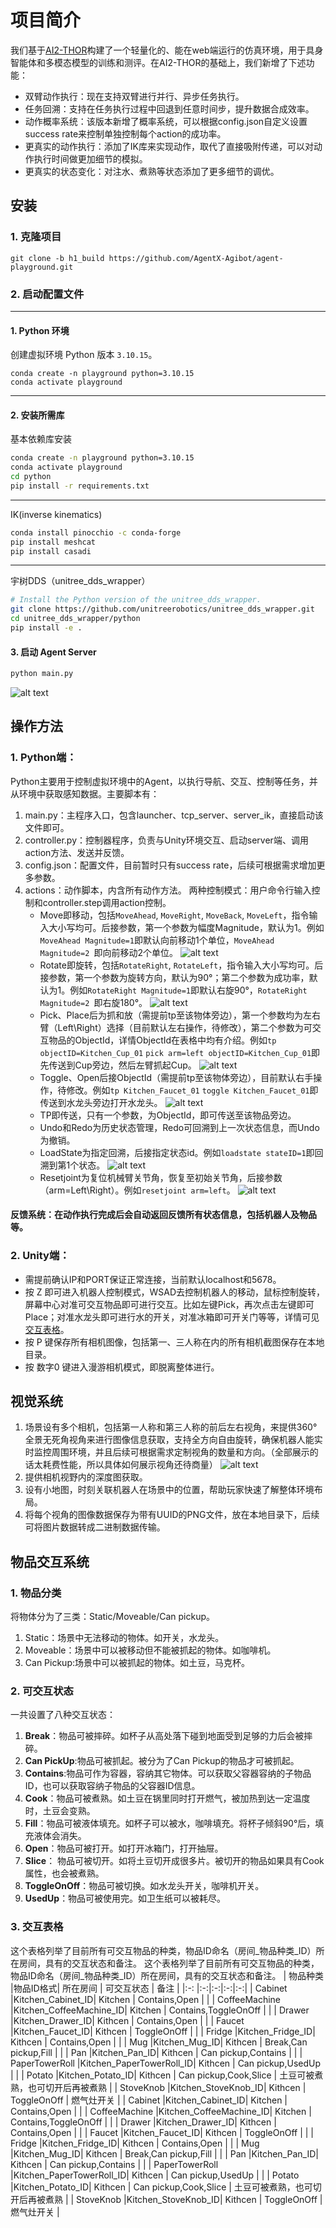 # 项目简介
我们基于[AI2-THOR](https://ai2thor.allenai.org/)构建了一个轻量化的、能在web端运行的仿真环境，用于具身智能体和多模态模型的训练和测评。在AI2-THOR的基础上，我们新增了下述功能：
- 双臂动作执行：现在支持双臂进行并行、异步任务执行。
- 任务回溯：支持在任务执行过程中回退到任意时间步，提升数据合成效率。
- 动作概率系统：该版本新增了概率系统，可以根据config.json自定义设置success rate来控制单独控制每个action的成功率。
- 更真实的动作执行：添加了IK库来实现动作，取代了直接吸附传递，可以对动作执行时间做更加细节的模拟。
- 更真实的状态变化：对注水、煮熟等状态添加了更多细节的调优。


## 安装
### 1. 克隆项目
```git clone -b h1_build https://github.com/AgentX-Agibot/agent-playground.git```

### 2. 启动配置文件
---

#### 1. Python 环境
创建虚拟环境 Python 版本 `3.10.15`。
```
conda create -n playground python=3.10.15
conda activate playground
```
---

#### 2. 安装所需库

基本依赖库安装

```bash
conda create -n playground python=3.10.15
conda activate playground
cd python
pip install -r requirements.txt
```

---
IK(inverse kinematics)
```bash
conda install pinocchio -c conda-forge
pip install meshcat
pip install casadi
```

---
宇树DDS（unitree_dds_wrapper）

```bash
# Install the Python version of the unitree_dds_wrapper.
git clone https://github.com/unitreerobotics/unitree_dds_wrapper.git
cd unitree_dds_wrapper/python
pip install -e .
```



#### 3. 启动 Agent Server

```bash
python main.py
```
![alt text](image/img_v3_launcher.gif)

## 操作方法

### 1. Python端：
Python主要用于控制虚拟环境中的Agent，以执行导航、交互、控制等任务，并从环境中获取感知数据。主要脚本有：
   1. main.py：主程序入口，包含launcher、tcp_server、server_ik，直接启动该文件即可。
   2. controller.py：控制器程序，负责与Unity环境交互、启动server端、调用action方法、发送并反馈。
   3. config.json：配置文件，目前暂时只有success rate，后续可根据需求增加更多参数。
   4. actions：动作脚本，内含所有动作方法。
   两种控制模式：用户命令行输入控制和controller.step调用action控制。
      - Move即移动，包括`MoveAhead`, `MoveRight`, `MoveBack`, `MoveLeft`，指令输入大小写均可。后接参数，第一个参数为幅度Magnitude，默认为1。例如`MoveAhead Magnitude=1`即默认向前移动1个单位，`MoveAhead Magnitude=2 `即向前移动2个单位。
      ![alt text](image/img_v3_move.gif)
      - Rotate即旋转，包括`RotateRight`, `RotateLeft`，指令输入大小写均可。后接参数，第一个参数为旋转方向，默认为90°；第二个参数为成功率，默认为1。例如`RotateRight Magnitude=1`即默认右旋90°，`RotateRight Magnitude=2 `即右旋180°。
      ![alt text](image/img_v3_rotate.gif)
      - Pick、Place后为抓和放（需提前tp至该物体旁边），第一个参数均为左右臂（Left\Right）选择（目前默认左右操作，待修改），第二个参数为可交互物品的ObjectId，详情ObjectId在表格中均有介绍。例如`tp objectID=Kitchen_Cup_01` `pick arm=left objectID=Kitchen_Cup_01`即先传送到Cup旁边，然后左臂抓起Cup。
      ![alt text](image/img_v3_pick.gif)
      - Toggle、Open后接ObjectId（需提前tp至该物体旁边），目前默认右手操作，待修改。例如`tp Kitchen_Faucet_01` `toggle Kitchen_Faucet_01`即传送到水龙头旁边打开水龙头。
      ![alt text](image/img_v3_toggle.gif)
      - TP即传送，只有一个参数，为ObjectId，即可传送至该物品旁边。
      - Undo和Redo为历史状态管理，Redo可回溯到上一次状态信息，而Undo为撤销。
      - LoadState为指定回溯，后接指定状态id。例如`loadstate stateID=1`即回溯到第1个状态。
      ![alt text](image/img_v3_loadstate.gif)
      - Resetjoint为复位机械臂关节角，恢复至初始关节角，后接参数（arm=Left\Right）。例如`resetjoint arm=left`。
      ![alt text](image/img_v3_resetjoint.gif)

#### 反馈系统：在动作执行完成后会自动返回反馈所有状态信息，包括机器人及物品等。

### 2. Unity端：
  - 需提前确认IP和PORT保证正常连接，当前默认localhost和5678。
  - 按 Z 即可进入机器人控制模式，WSAD去控制机器人的移动，鼠标控制旋转，屏幕中心对准可交互物品即可进行交互。比如左键Pick，再次点击左键即可Place；对准水龙头即可进行水的开关，对准冰箱即可开关门等等，详情可见[交互表格](#交互表格)。
  - 按 P 键保存所有相机图像，包括第一、三人称在内的所有相机截图保存在本地目录。
  - 按 数字0 键进入漫游相机模式，即脱离整体进行。


## 视觉系统
1. 场景设有多个相机，包括第一人称和第三人称的前后左右视角，来提供360°全景无死角视角来进行图像信息获取，支持全方向自由旋转，确保机器人能实时监控周围环境，并且后续可根据需求定制视角的数量和方向。（全部展示的话太耗费性能，所以具体如何展示视角还待商量）
![alt text](image/camera.png)
2. 提供相机视野内的深度图获取。
3. 设有小地图，时刻关联机器人在场景中的位置，帮助玩家快速了解整体环境布局。
4. 将每个视角的图像数据保存为带有UUID的PNG文件，放在本地目录下，后续可将图片数据转成二进制数据传输。


## 物品交互系统
### 1. 物品分类
将物体分为了三类：Static/Moveable/Can pickup。
1. Static：场景中无法移动的物体。如开关，水龙头。
2. Moveable：场景中可以被移动但不能被抓起的物体。如咖啡机。
3. Can Pickup:场景中可以被抓起的物体。如土豆，马克杯。
### 2. 可交互状态
一共设置了八种交互状态：
1. **Break**：物品可被摔碎。如杯子从高处落下碰到地面受到足够的力后会被摔碎。
2. **Can PickUp**:物品可被抓起。被分为了Can Pickup的物品才可被抓起。
3. **Contains**:物品可作为容器，容纳其它物体。可以获取父容器容纳的子物品ID，也可以获取容纳子物品的父容器ID信息。
4. **Cook**：物品可被煮熟。如土豆在锅里同时打开燃气，被加热到达一定温度时，土豆会变熟。
5. **Fill**：物品可被液体填充。如杯子可以被水，咖啡填充。将杯子倾斜90°后，填充液体会消失。
6. **Open**：物品可被打开。如打开冰箱门，打开抽屉。
7. **Slice**： 物品可被切开。如将土豆切开成很多片。被切开的物品如果具有Cook属性，也会被煮熟。
8. **ToggleOnOff**：物品可被切换。如水龙头开关，咖啡机开关。
9. **UsedUp**：物品可被使用完。如卫生纸可以被耗尽。
### 3. 交互表格
这个表格列举了目前所有可交互物品的种类，物品ID命名（房间_物品种类_ID）所在房间，具有的交互状态和备注。
这个表格列举了目前所有可交互物品的种类，物品ID命名（房间_物品种类_ID）所在房间，具有的交互状态和备注。
| 物品种类   |物品ID格式| 所在房间 | 可交互状态 | 备注 |
|:-: |:-:|:-:|:-:|:-:|
| Cabinet   |Kitchen_Cabinet_ID| Kitchen   | Contains,Open  | |
| CoffeeMachine   |Kitchen_CoffeeMachine_ID|  Kitchen  | Contains,ToggleOnOff   |    |
| Drawer   |Kitchen_Drawer_ID| Kithcen   | Contains,Open   |    |
| Faucet   |Kitchen_Faucet_ID| Kithcen   | ToggleOnOff   |    |
| Fridge   |Kitchen_Fridge_ID| Kithcen   | Contains,Open  |    |
| Mug   |Kitchen_Mug_ID| Kithcen   | Break,Can pickup,Fill   |    |
| Pan   |Kitchen_Pan_ID| Kithcen   | Can pickup,Contains   |   |
| PaperTowerRoll   |Kitchen_PaperTowerRoll_ID| Kithcen   | Can pickup,UsedUp   |   |
| Potato   |Kitchen_Potato_ID| Kithcen   | Can pickup,Cook,Slice   | 土豆可被煮熟，也可切开后再被煮熟  |
| StoveKnob   |Kitchen_StoveKnob_ID| Kithcen   | ToggleOnOff   |  燃气灶开关  |
| Cabinet   |Kitchen_Cabinet_ID| Kitchen   | Contains,Open  | |
| CoffeeMachine   |Kitchen_CoffeeMachine_ID|  Kitchen  | Contains,ToggleOnOff   |    |
| Drawer   |Kitchen_Drawer_ID| Kithcen   | Contains,Open   |    |
| Faucet   |Kitchen_Faucet_ID| Kithcen   | ToggleOnOff   |    |
| Fridge   |Kitchen_Fridge_ID| Kithcen   | Contains,Open  |    |
| Mug   |Kitchen_Mug_ID| Kithcen   | Break,Can pickup,Fill   |    |
| Pan   |Kitchen_Pan_ID| Kithcen   | Can pickup,Contains   |   |
| PaperTowerRoll   |Kitchen_PaperTowerRoll_ID| Kithcen   | Can pickup,UsedUp   |   |
| Potato   |Kitchen_Potato_ID| Kithcen   | Can pickup,Cook,Slice   | 土豆可被煮熟，也可切开后再被煮熟  |
| StoveKnob   |Kitchen_StoveKnob_ID| Kithcen   | ToggleOnOff   |  燃气灶开关  |


